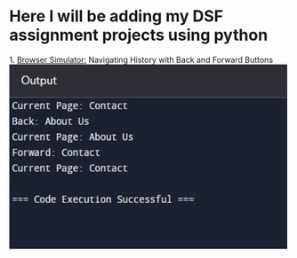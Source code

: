 <h1>Here I will be adding my DSF assignment projects using python</h1>
1. <a href="Browser Simulator.py">Browser Simulator:</a> Navigating History with Back and Forward Buttons
<br>
<img src="BrowserSimulatorOutput.JPG" width="500" height="333">

